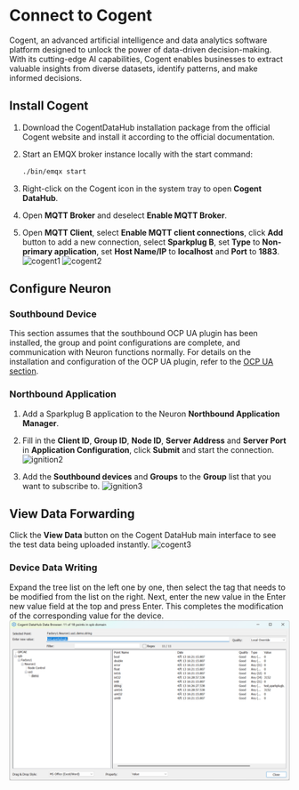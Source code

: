 # Connect to Cogent

Cogent, an advanced artificial intelligence and data analytics software platform designed to unlock the power of data-driven decision-making. With its cutting-edge AI capabilities, Cogent enables businesses to extract valuable insights from diverse datasets, identify patterns, and make informed decisions. 

## Install Cogent

1. Download the CogentDataHub installation package from the official Cogent website and install it according to the official documentation.

2. Start an EMQX broker instance locally with the start command:

   ```bash
   ./bin/emqx start
   ```

3. Right-click on the Cogent icon in the system tray to open **Cogent DataHub**.

4. Open **MQTT Broker** and deselect **Enable MQTT Broker**.

5. Open **MQTT Client**, select **Enable MQTT client connections**, click **Add** button to add a new connection, select **Sparkplug B**, set **Type** to **Non-primary application**, set **Host Name/IP** to **localhost** and **Port** to **1883**.
![cogent1](./assets/cogent1.jpg)
![cogent2](./assets/cogent2.jpg)

## Configure Neuron

### Southbound Device

This section assumes that the southbound OCP UA plugin has been installed, the group and point configurations are complete, and communication with Neuron functions normally. For details on the installation and configuration of the OCP UA plugin, refer to the [OCP UA section](../../south-devices/opc-ua/overview.md).

### Northbound Application

1. Add a Sparkplug B application to the Neuron **Northbound Application Manager**.

2. Fill in the **Client ID**, **Group ID**, **Node ID**, **Server Address** and **Server Port** in **Application Configuration**, click **Submit** and start the connection.
![ignition2](./assets/ignition2_en.jpg)

3. Add the **Southbound devices** and **Groups** to the **Group** list that you want to subscribe to.
    ![ignition3](./assets/ignition3_en.jpg)

  

## View Data Forwarding

Click the **View Data** button on the Cogent DataHub main interface to see the test data being uploaded instantly.
  ![cogent3](./assets/cogent3.jpg)

### Device Data Writing
Expand the tree list on the left one by one, then select the tag that needs to be modified from the list on the right. Next, enter the new value in the Enter new value field at the top and press Enter. This completes the modification of the corresponding value for the device.
![cogenthub-write1](./assets/cogenthub_write1.png)
